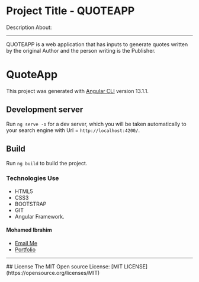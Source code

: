 Project Title - QUOTEAPP
====================================================

Description About:

* * *
QUOTEAPP is a web application that has inputs to generate quotes written by the original Author and the person writing is the Publisher.

# QuoteApp

This project was generated with [Angular CLI](https://github.com/angular/angular-cli) version 13.1.1.

## Development server

Run `ng serve -o` for a dev server, which you will be taken automatically to your search engine with Url = `http://localhost:4200/`. 

## Build

Run `ng build` to build the project.


### Technologies Use
 
 * HTML5
 * CSS3
 * BOOTSTRAP
 * GIT
 * Angular Framework.


#### Mohamed Ibrahim
* [Email Me](mailto:rageali12@gmail.com?subject=[GitHub]%20Source%20Han%20Sans)
* [Portfolio](https://moemaair.github.io/Portfolio-Landing-pg/)

<hr>
## License
The MIT Open source License: [MIT LICENSE](https://opensource.org/licenses/MIT)





